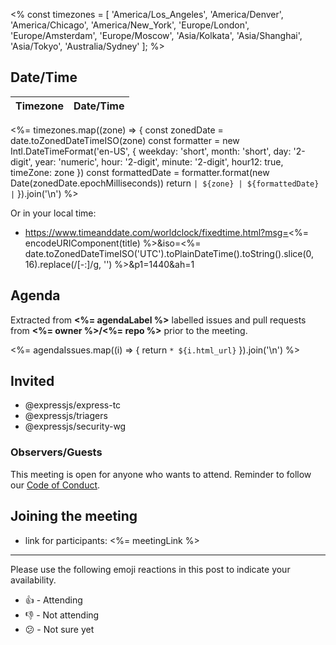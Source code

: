 <% const timezones = [
  'America/Los_Angeles',
  'America/Denver',
  'America/Chicago',
  'America/New_York',
  'Europe/London',
  'Europe/Amsterdam',
  'Europe/Moscow',
  'Asia/Kolkata',
  'Asia/Shanghai',
  'Asia/Tokyo',
  'Australia/Sydney'
]; %>

## Date/Time

| Timezone | Date/Time |
|----------|-----------|
<%= timezones.map((zone) => {
  const zonedDate = date.toZonedDateTimeISO(zone)
  const formatter = new Intl.DateTimeFormat('en-US', {
    weekday: 'short',
    month: 'short',
    day: '2-digit',
    year: 'numeric',
    hour: '2-digit',
    minute: '2-digit',
    hour12: true,
    timeZone: zone
  })
  const formattedDate = formatter.format(new Date(zonedDate.epochMilliseconds))
  return `| ${zone} | ${formattedDate} |`
}).join('\n') %>

Or in your local time:

* https://www.timeanddate.com/worldclock/fixedtime.html?msg=<%= encodeURIComponent(title) %>&iso=<%= date.toZonedDateTimeISO('UTC').toPlainDateTime().toString().slice(0, 16).replace(/[-:]/g, '') %>&p1=1440&ah=1

## Agenda

Extracted from **<%= agendaLabel %>** labelled issues and pull requests from **<%= owner %>/<%= repo %>** prior to the meeting.

<%= agendaIssues.map((i) => {
  return `* ${i.html_url}`
}).join('\n') %>

## Invited

- @expressjs/express-tc
- @expressjs/triagers
- @expressjs/security-wg

### Observers/Guests

This meeting is open for anyone who wants to attend. Reminder to follow our [Code of Conduct](https://github.com/expressjs/.github/blob/master/CODE_OF_CONDUCT.md).

## Joining the meeting

* link for participants: <%= meetingLink %>

---

Please use the following emoji reactions in this post to indicate your
availability.

- 👍 - Attending
- 👎 - Not attending
- 😕 - Not sure yet
